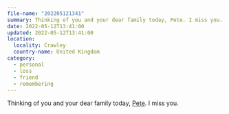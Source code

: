 ```yaml
---
file-name: "202205121341"
summary: Thinking of you and your dear family today, Pete. I miss you.
date: 2022-05-12T13:41:00
updated: 2022-05-12T13:41:00
location:
  locality: Crawley
  country-name: United Kingdom
category:
  - personal
  - loss
  - friend
  - remembering
---
```


Thinking of you and your dear family today, [Pete](/writing/2020-05-12/peter-hart). I miss you.
